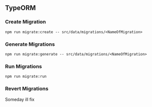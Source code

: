 

## TypeORM


### Create Migration
```
npm run migrate:create -- src/data/migrations/<NameOfMigration>
```

### Generate Migrations
```
npm run migrate:generate -- src/data/migrations/<NameOfMigration>
```

### Run Migrations
```
npm run migrate:run
```

### Revert Migrations
Someday ill fix